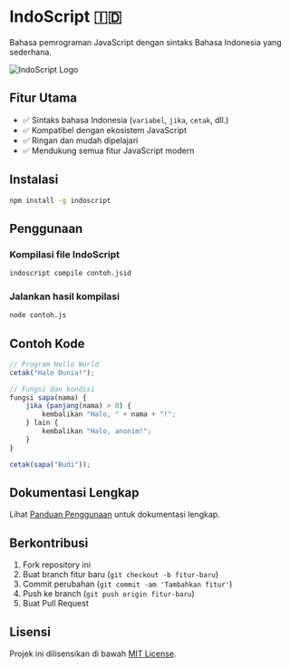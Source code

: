 # IndoScript 🇮🇩

Bahasa pemrograman JavaScript dengan sintaks Bahasa Indonesia yang sederhana.

![IndoScript Logo](https://github.com/user-attachments/assets/13c62402-f6a0-4b51-983b-038d0e05377c)

## Fitur Utama
- ✅ Sintaks bahasa Indonesia (`variabel`, `jika`, `cetak`, dll.)
- ✅ Kompatibel dengan ekosistem JavaScript
- ✅ Ringan dan mudah dipelajari
- ✅ Mendukung semua fitur JavaScript modern

## Instalasi
```bash
npm install -g indoscript
```

## Penggunaan
### Kompilasi file IndoScript
```bash
indoscript compile contoh.jsid
```

### Jalankan hasil kompilasi
```bash
node contoh.js
```

## Contoh Kode
```javascript
// Program Hello World
cetak("Halo Dunia!");

// Fungsi dan kondisi
fungsi sapa(nama) {
    jika (panjang(nama) > 0) {
        kembalikan "Halo, " + nama + "!";
    } lain {
        kembalikan "Halo, anonim!";
    }
}

cetak(sapa("Budi"));
```

## Dokumentasi Lengkap
Lihat [Panduan Penggunaan](docs/panduan.md) untuk dokumentasi lengkap.

## Berkontribusi
1. Fork repository ini
2. Buat branch fitur baru (`git checkout -b fitur-baru`)
3. Commit perubahan (`git commit -am 'Tambahkan fitur'`)
4. Push ke branch (`git push origin fitur-baru`)
5. Buat Pull Request

## Lisensi
Projek ini dilisensikan di bawah [MIT License](LICENSE).

